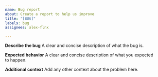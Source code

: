 ```yaml
---
name: Bug report
about: Create a report to help us improve
title: "[BUG]"
labels: bug
assignees: alex-flnx

---
```


**Describe the bug**
A clear and concise description of what the bug is.

**Expected behavior**
A clear and concise description of what you expected to happen.

**Additional context**
Add any other context about the problem here.
